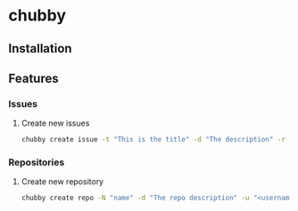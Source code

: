 # chubby

## Installation

## Features

### Issues

1. Create new issues
    ```bash
    chubby create issue -t "This is the title" -d "The description" -r "repo/uri" -u "your username"
    ```

### Repositories

1. Create new repository
    ```bash
    chubby create repo -N "name" -d "The repo description" -u "<username of the account to create the repo under>"
    ```
